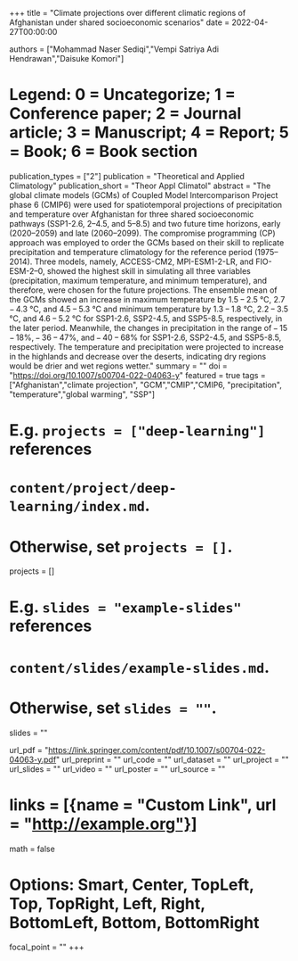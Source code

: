 +++
title = "Climate projections over different climatic regions of Afghanistan under shared socioeconomic scenarios"
date =  2022-04-27T00:00:00

authors = ["Mohammad Naser Sediqi","Vempi Satriya Adi Hendrawan","Daisuke Komori"] 

# Legend: 0 = Uncategorize; 1 = Conference paper; 2 = Journal article; 3 = Manuscript; 4 = Report; 5 = Book; 6 = Book section
publication_types = ["2"]
publication = "Theoretical and Applied Climatology"
publication_short = "Theor Appl Climatol"
abstract = "The global climate models (GCMs) of Coupled Model Intercomparison Project phase 6 (CMIP6) were used for spatiotemporal projections of precipitation and temperature over Afghanistan for three shared socioeconomic pathways (SSP1-2.6, 2–4.5, and 5–8.5) and two future time horizons, early (2020–2059) and late (2060–2099). The compromise programming (CP) approach was employed to order the GCMs based on their skill to replicate precipitation and temperature climatology for the reference period (1975–2014). Three models, namely, ACCESS-CM2, MPI-ESM1-2-LR, and FIO-ESM-2–0, showed the highest skill in simulating all three variables (precipitation, maximum temperature, and minimum temperature), and therefore, were chosen for the future projections. The ensemble mean of the GCMs showed an increase in maximum temperature by 1.5 − 2.5 °C, 2.7 − 4.3 °C, and 4.5 − 5.3 °C and minimum temperature by 1.3 − 1.8 °C, 2.2 − 3.5 °C, and 4.6 − 5.2 °C for SSP1-2.6, SSP2-4.5, and SSP5-8.5, respectively, in the later period. Meanwhile, the changes in precipitation in the range of − 15 − 18%, − 36 − 47%, and − 40 − 68% for SSP1-2.6, SSP2-4.5, and SSP5-8.5, respectively. The temperature and precipitation were projected to increase in the highlands and decrease over the deserts, indicating dry regions would be drier and wet regions wetter."
summary = ""
doi = "https://doi.org/10.1007/s00704-022-04063-y"
featured = true
tags = ["Afghanistan","climate projection", "GCM","CMIP","CMIP6, "precipitation", "temperature","global warming", "SSP"] 

#   E.g. `projects = ["deep-learning"]` references 
#   `content/project/deep-learning/index.md`.
#   Otherwise, set `projects = []`.
projects = []

#   E.g. `slides = "example-slides"` references 
#   `content/slides/example-slides.md`.
#   Otherwise, set `slides = ""`.
slides = ""

url_pdf = "https://link.springer.com/content/pdf/10.1007/s00704-022-04063-y.pdf"
url_preprint = ""
url_code = ""
url_dataset = ""
url_project = ""
url_slides = ""
url_video = ""
url_poster = ""
url_source = ""

# links = [{name = "Custom Link", url = "http://example.org"}]

math = false

# Options: Smart, Center, TopLeft, Top, TopRight, Left, Right, BottomLeft, Bottom, BottomRight
focal_point = ""
+++
